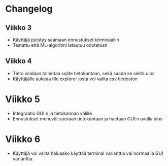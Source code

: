 # Changelog

## Viikko 3
- Käyttäjä pytstyy saamaan ennustukset terminaaliin
- Testattu että ML-algoritmi latautuu odotetusti
  
## Viikko 4
- Tieto voidaan tallentaa sqlite tietokantaan, sekä saada se sieltä ulos
- Käyttäjälle aukeaa file explorer josta voi valita csv tiedoston

# Viikko 5
- Integraatio GUI:n ja tietokannan välille
- Ennustukset menevät suoraan tietokantaan ja haetaan GUI:n avulla ulos

# Viikko 6
- Käyttäjä voi valita haluaako käyttää terminal varianttia vai normaalia GUI varianttia.
